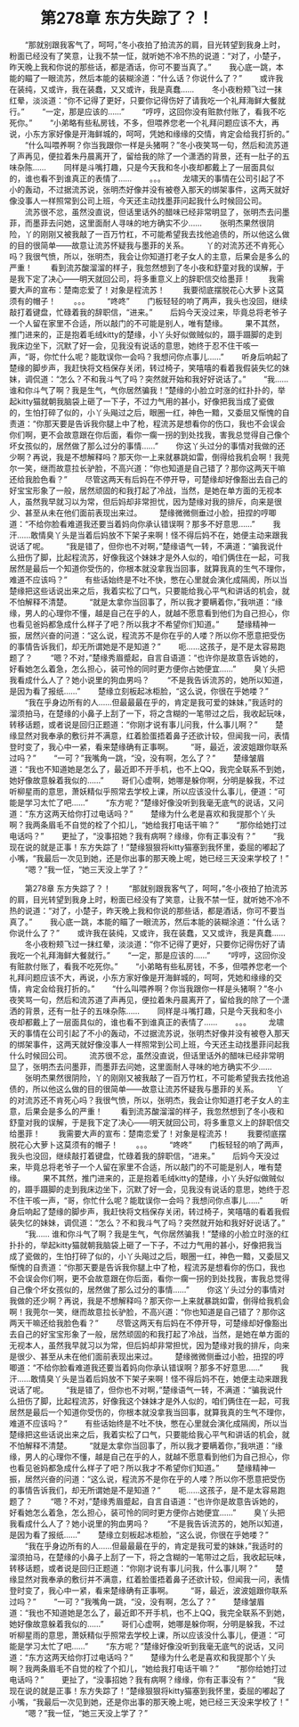 # 　　第278章 东方失踪了？！
　　“那就别跟我客气了，呵呵，”冬小夜拍了拍流苏的肩，目光转望到我身上时，粉面已经没有了笑意，让我不禁一怔，就听她不冷不热的说道：“对了，小楚子，昨天晚上我和你说的那些话，都是酒话，你可不要当真了。”
　　我心底一跳，本能的瞄了一眼流苏，然后本能的装糊涂道：“什么话？你说什么了？”
　　或许我在装纯，又或许，我在装蠢，又又或许，我是真蠢……
　　冬小夜粉颊飞过一抹红晕，淡淡道：“你不记得了更好，只要你记得伤好了请我吃一个礼拜海鲜大餐就行。”
　　“一定，那是应该的……”
　　“哼哼，这回你没有赃款付账了，看我不吃死你。”
　　“小弟略有些私房钱，不多，但喂养您老一个礼拜问题应该不大，再说，小东方家好像是开海鲜城的，呵呵，凭她和缘缘的交情，肯定会给我打折的。”
　　“什么叫喂养啊？你当我跟你一样是头猪啊？”冬小夜笑骂一句，然后和流苏道了声再见，便拉着朱丹晨离开了，留给我的除了一个潇洒的背景，还有一肚子的五味杂陈……
　　同样是斗嘴打趣，只是今天我和冬小夜却都戴上了一层面具似的，谁也看不到谁真正的表情了……
　　。。。
　　龙啸天的事情在公司引起了不小的轰动，不过据流苏说，张明杰好像并没有被卷入那天的绑架事件，这两天就好像没事人一样照常到公司上班，今天还主动找墨菲问起我什么时候回公司。
　　流苏很不忿，虽然没直说，但话里话外的醋味已经非常明显了，张明杰去问墨菲，而墨菲去问她，这里面耐人寻味的地方确实不少……
　　张明杰果然很阴险，丫的刚刚又被我敲了一百万竹杠，不可能希望我去找他追债的，所以他这么做的目的很简单——故意让流苏怀疑我与墨菲的关系。
　　丫的对流苏还不肯死心吗？我很气愤，所以，张明杰，我会让你知道打老子女人的主意，后果会是多么的严重！
　　看到流苏酸溜溜的样子，我忽然想到了冬小夜和舒童对我的误解，于是我下定了决心——明天就回公司，将多重意义上的辞职信交给墨菲！
　　我需要大声的宣布：楚南恋爱了！对象是程流苏！
　　我要彻底摆脱花心大萝卜这莫须有的帽子！
　　。。。
　　“咚咚”
　　门板轻轻的响了两声，我头也没回，继续敲打着键盘，忙碌着我的辞职信，“进来。”
　　后妈今天没过来，毕竟总将老爷子一个人留在家里不合适，所以敲门的不可能是别人，唯有楚缘。
　　果不其然，推门进来的，正是抱着毛绒kitty的楚缘，小丫头好似做贼似的，蹑手蹑脚的走到我床边坐下，沉默了好一会，见我没有说话的意思，她终于忍不住干咳一声，“哥，你忙什么呢？能耽误你一会吗？我想问你点事儿……”
　　听身后响起了楚缘的脚步声，我赶快将文档保存关闭，转过椅子，笑嘻嘻的看着我假装失忆的妹妹，调侃道：“怎么？不和我斗气了吗？突然就开始和我好好说话了。”
　　“我…… 谁和你斗气了啊？我是生气，气你居然骗我！”楚缘的小脸立时涨的红扑扑的，举起kitty猫就朝我脑袋上砸了一下子，不过力气用的甚小，好像把我当成了瓷做的，生怕打碎了似的，小丫头飚过之后，眼圈一红，神色一黯，又委屈又惭愧的自责道：“你那天要是告诉我你腿上中了枪，程流苏是想看你的伤口，我也不会误会你们啊，更不会故意跟在你后面，看你一瘸一拐的到处找我，害我总觉得自己像个坏女孩似的，居然做了那么过分的事情……”
　　你这丫头过分的事情对我做的还少啊？再说，我是不想解释吗？那天你一上来就暴跳如雷，倒得给我机会啊！我莞尔一笑，继而故意拉长驴脸，不高兴道：“你也知道是自己错了？那你这两天干嘛还给我脸色看？”
　　尽管这两天有后妈在不停开导，可楚缘却好像豁出去自己的好宝宝形象了一般，居然顽固的和我打起了冷战，当然，是她在单方面的无视本人，虽然我早就习以为常，但后妈却非常担忧，因为楚缘对我的排斥，向来是很少、甚至从未在他们面前表现出来过。
　　楚缘微微侧垂过小脸，扭捏的哼唧道：“不给你脸看难道我还要当着妈向你承认错误啊？那多不好意思……”
　　我汗……敢情臭丫头是当着后妈放不下架子来啊！怪不得后妈不在，她便主动来跟我说话了呢。
　　“我是错了，但你也不对啊，”楚缘语气一转，不满道：“骗我说什么扭伤了脚，比起程流苏，好像我这个妹妹才是外人似的，咱们俩住在一起，可我居然是最后一个知道你受伤的，你根本就没拿我当回事，就算我真的生气不理你，难道不应该吗？”
　　有些话始终是不吐不快，憋在心里就会演化成隔阂，所以当楚缘把这些话说出来之后，我着实松了口气，只要能给我心平气和讲话的机会，就不怕解释不清楚。
　　“就是太拿你当回事了，所以我才要瞒着你，”我哄道：“缘缘，男人的心理你不懂，越是自己在乎的人，就越不愿意看到他们为自己担心，你也看见爸妈都急成什么样子了吧？所以我才不希望你们知道。”
　　楚缘精神一振，居然兴奋的问道：“这么说，程流苏不是你在乎的人喽？所以你不愿意把受伤的事情告诉我们，却无所谓她是不是知道？”
　　呃……这孩子，是不是太容易跑题了？
　　“嗯？不对，”楚缘秀眉蹙起，自言自语道：“也许你是故意告诉她的，好看她怎么着急，怎么担心，装可怜的同时更方便你占她便宜……”
　　臭丫头把我看成什么人了？她小说里的狗血男吗？
　　“不是我告诉流苏的，她所以知道，是因为看了报纸……”
　　楚缘立刻板起冰柜脸，“这么说，你很在乎她喽？”
　　“我在乎身边所有的人……但最最最在乎的，肯定是我可爱的妹妹，”我适时的溜须拍马，在楚缘的小鼻子上刮了一下，将之含糊的一笔带过之后，我收起玩味，转移话题，或者说是回归正题道：“你刚才说有事儿问我，什么事儿啊？”
　　楚缘显然对我奉承的敷衍并不满意，红着脸蛋捂着鼻子还欲计较，但闻我一问，表情登时变了，我心中一紧，看来楚缘确有正事啊。
　　“哥，最近，波波姐跟你联系过吗？”
　　“一可？”我嘴角一跳，“没，没有啊，怎么了？”
　　楚缘皱眉道：“我也不知道她是怎么了，最近即不开手机，也不上QQ，我完全联系不到她，她好像故意躲着我似的……”
　　哥们心虚啊，她哪是躲你啊，分明是躲我，不过听柳星雨的意思，萧妖精似乎照常去学校上课，所以应该没什么事儿，便道：“可能是学习太忙了吧……”
　　“东方呢？”楚缘好像没听到我毫无底气的说话，又问道：“东方这两天给你打过电话吗？”
　　楚缘为什么老是喜欢和我提那个丫头啊？我两条眉毛不自觉的栓了个扣儿，“她给我打电话干嘛？”
　　“那你给她打过电话吗？”
　　更扯了，“没事招她？我有病啊？缘缘，你有正事没有？”
　　“我现在说的就是正事！东方失踪了！”楚缘狠狠将kitty猫塞到我怀里，委屈的嘟起了小嘴，“我最后一次见到她，还是你出事的那天晚上呢，她已经三天没来学校了！”
　　“嗯？”我一怔，“她三天没上学了？”

　　第278章 东方失踪了？！
　　“那就别跟我客气了，呵呵，”冬小夜拍了拍流苏的肩，目光转望到我身上时，粉面已经没有了笑意，让我不禁一怔，就听她不冷不热的说道：“对了，小楚子，昨天晚上我和你说的那些话，都是酒话，你可不要当真了。”
　　我心底一跳，本能的瞄了一眼流苏，然后本能的装糊涂道：“什么话？你说什么了？”
　　或许我在装纯，又或许，我在装蠢，又又或许，我是真蠢……
　　冬小夜粉颊飞过一抹红晕，淡淡道：“你不记得了更好，只要你记得伤好了请我吃一个礼拜海鲜大餐就行。”
　　“一定，那是应该的……”
　　“哼哼，这回你没有赃款付账了，看我不吃死你。”
　　“小弟略有些私房钱，不多，但喂养您老一个礼拜问题应该不大，再说，小东方家好像是开海鲜城的，呵呵，凭她和缘缘的交情，肯定会给我打折的。”
　　“什么叫喂养啊？你当我跟你一样是头猪啊？”冬小夜笑骂一句，然后和流苏道了声再见，便拉着朱丹晨离开了，留给我的除了一个潇洒的背景，还有一肚子的五味杂陈……
　　同样是斗嘴打趣，只是今天我和冬小夜却都戴上了一层面具似的，谁也看不到谁真正的表情了……
　　。。。
　　龙啸天的事情在公司引起了不小的轰动，不过据流苏说，张明杰好像并没有被卷入那天的绑架事件，这两天就好像没事人一样照常到公司上班，今天还主动找墨菲问起我什么时候回公司。
　　流苏很不忿，虽然没直说，但话里话外的醋味已经非常明显了，张明杰去问墨菲，而墨菲去问她，这里面耐人寻味的地方确实不少……
　　张明杰果然很阴险，丫的刚刚又被我敲了一百万竹杠，不可能希望我去找他追债的，所以他这么做的目的很简单——故意让流苏怀疑我与墨菲的关系。
　　丫的对流苏还不肯死心吗？我很气愤，所以，张明杰，我会让你知道打老子女人的主意，后果会是多么的严重！
　　看到流苏酸溜溜的样子，我忽然想到了冬小夜和舒童对我的误解，于是我下定了决心——明天就回公司，将多重意义上的辞职信交给墨菲！
　　我需要大声的宣布：楚南恋爱了！对象是程流苏！
　　我要彻底摆脱花心大萝卜这莫须有的帽子！
　　。。。
　　“咚咚”
　　门板轻轻的响了两声，我头也没回，继续敲打着键盘，忙碌着我的辞职信，“进来。”
　　后妈今天没过来，毕竟总将老爷子一个人留在家里不合适，所以敲门的不可能是别人，唯有楚缘。
　　果不其然，推门进来的，正是抱着毛绒kitty的楚缘，小丫头好似做贼似的，蹑手蹑脚的走到我床边坐下，沉默了好一会，见我没有说话的意思，她终于忍不住干咳一声，“哥，你忙什么呢？能耽误你一会吗？我想问你点事儿……”
　　听身后响起了楚缘的脚步声，我赶快将文档保存关闭，转过椅子，笑嘻嘻的看着我假装失忆的妹妹，调侃道：“怎么？不和我斗气了吗？突然就开始和我好好说话了。”
　　“我…… 谁和你斗气了啊？我是生气，气你居然骗我！”楚缘的小脸立时涨的红扑扑的，举起kitty猫就朝我脑袋上砸了一下子，不过力气用的甚小，好像把我当成了瓷做的，生怕打碎了似的，小丫头飚过之后，眼圈一红，神色一黯，又委屈又惭愧的自责道：“你那天要是告诉我你腿上中了枪，程流苏是想看你的伤口，我也不会误会你们啊，更不会故意跟在你后面，看你一瘸一拐的到处找我，害我总觉得自己像个坏女孩似的，居然做了那么过分的事情……”
　　你这丫头过分的事情对我做的还少啊？再说，我是不想解释吗？那天你一上来就暴跳如雷，倒得给我机会啊！我莞尔一笑，继而故意拉长驴脸，不高兴道：“你也知道是自己错了？那你这两天干嘛还给我脸色看？”
　　尽管这两天有后妈在不停开导，可楚缘却好像豁出去自己的好宝宝形象了一般，居然顽固的和我打起了冷战，当然，是她在单方面的无视本人，虽然我早就习以为常，但后妈却非常担忧，因为楚缘对我的排斥，向来是很少、甚至从未在他们面前表现出来过。
　　楚缘微微侧垂过小脸，扭捏的哼唧道：“不给你脸看难道我还要当着妈向你承认错误啊？那多不好意思……”
　　我汗……敢情臭丫头是当着后妈放不下架子来啊！怪不得后妈不在，她便主动来跟我说话了呢。
　　“我是错了，但你也不对啊，”楚缘语气一转，不满道：“骗我说什么扭伤了脚，比起程流苏，好像我这个妹妹才是外人似的，咱们俩住在一起，可我居然是最后一个知道你受伤的，你根本就没拿我当回事，就算我真的生气不理你，难道不应该吗？”
　　有些话始终是不吐不快，憋在心里就会演化成隔阂，所以当楚缘把这些话说出来之后，我着实松了口气，只要能给我心平气和讲话的机会，就不怕解释不清楚。
　　“就是太拿你当回事了，所以我才要瞒着你，”我哄道：“缘缘，男人的心理你不懂，越是自己在乎的人，就越不愿意看到他们为自己担心，你也看见爸妈都急成什么样子了吧？所以我才不希望你们知道。”
　　楚缘精神一振，居然兴奋的问道：“这么说，程流苏不是你在乎的人喽？所以你不愿意把受伤的事情告诉我们，却无所谓她是不是知道？”
　　呃……这孩子，是不是太容易跑题了？
　　“嗯？不对，”楚缘秀眉蹙起，自言自语道：“也许你是故意告诉她的，好看她怎么着急，怎么担心，装可怜的同时更方便你占她便宜……”
　　臭丫头把我看成什么人了？她小说里的狗血男吗？
　　“不是我告诉流苏的，她所以知道，是因为看了报纸……”
　　楚缘立刻板起冰柜脸，“这么说，你很在乎她喽？”
　　“我在乎身边所有的人……但最最最在乎的，肯定是我可爱的妹妹，”我适时的溜须拍马，在楚缘的小鼻子上刮了一下，将之含糊的一笔带过之后，我收起玩味，转移话题，或者说是回归正题道：“你刚才说有事儿问我，什么事儿啊？”
　　楚缘显然对我奉承的敷衍并不满意，红着脸蛋捂着鼻子还欲计较，但闻我一问，表情登时变了，我心中一紧，看来楚缘确有正事啊。
　　“哥，最近，波波姐跟你联系过吗？”
　　“一可？”我嘴角一跳，“没，没有啊，怎么了？”
　　楚缘皱眉道：“我也不知道她是怎么了，最近即不开手机，也不上QQ，我完全联系不到她，她好像故意躲着我似的……”
　　哥们心虚啊，她哪是躲你啊，分明是躲我，不过听柳星雨的意思，萧妖精似乎照常去学校上课，所以应该没什么事儿，便道：“可能是学习太忙了吧……”
　　“东方呢？”楚缘好像没听到我毫无底气的说话，又问道：“东方这两天给你打过电话吗？”
　　楚缘为什么老是喜欢和我提那个丫头啊？我两条眉毛不自觉的栓了个扣儿，“她给我打电话干嘛？”
　　“那你给她打过电话吗？”
　　更扯了，“没事招她？我有病啊？缘缘，你有正事没有？”
　　“我现在说的就是正事！东方失踪了！”楚缘狠狠将kitty猫塞到我怀里，委屈的嘟起了小嘴，“我最后一次见到她，还是你出事的那天晚上呢，她已经三天没来学校了！”
　　“嗯？”我一怔，“她三天没上学了？”
